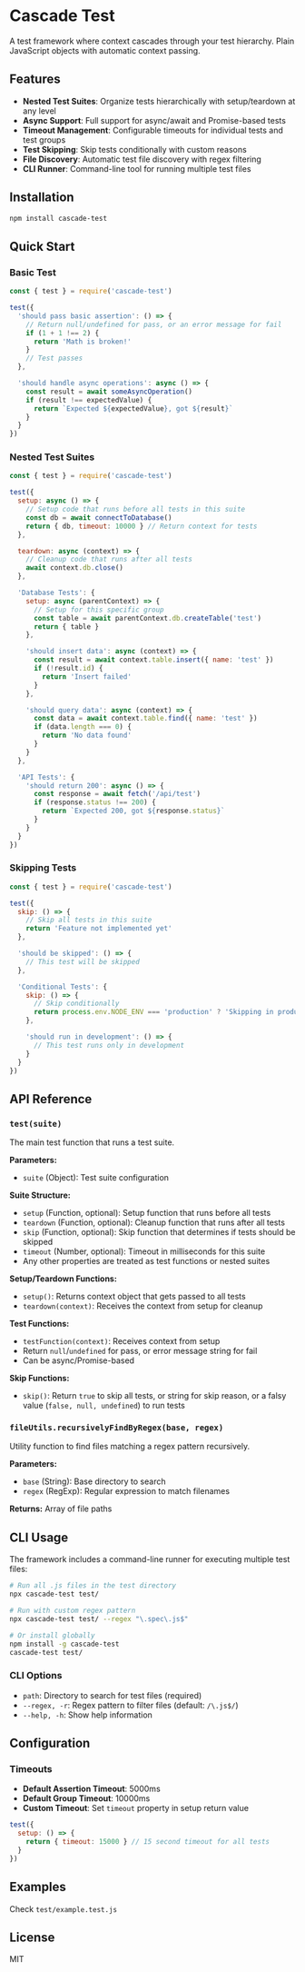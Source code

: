# Cascade Test

A test framework where context cascades through your test hierarchy. Plain JavaScript objects with automatic context passing.

## Features

- **Nested Test Suites**: Organize tests hierarchically with setup/teardown at any level
- **Async Support**: Full support for async/await and Promise-based tests
- **Timeout Management**: Configurable timeouts for individual tests and test groups
- **Test Skipping**: Skip tests conditionally with custom reasons
- **File Discovery**: Automatic test file discovery with regex filtering
- **CLI Runner**: Command-line tool for running multiple test files

## Installation

```bash
npm install cascade-test
```

## Quick Start

### Basic Test

```javascript
const { test } = require('cascade-test')

test({
  'should pass basic assertion': () => {
    // Return null/undefined for pass, or an error message for fail
    if (1 + 1 !== 2) {
      return 'Math is broken!'
    }
    // Test passes
  },

  'should handle async operations': async () => {
    const result = await someAsyncOperation()
    if (result !== expectedValue) {
      return `Expected ${expectedValue}, got ${result}`
    }
  }
})
```

### Nested Test Suites

```javascript
const { test } = require('cascade-test')

test({
  setup: async () => {
    // Setup code that runs before all tests in this suite
    const db = await connectToDatabase()
    return { db, timeout: 10000 } // Return context for tests
  },

  teardown: async (context) => {
    // Cleanup code that runs after all tests
    await context.db.close()
  },

  'Database Tests': {
    setup: async (parentContext) => {
      // Setup for this specific group
      const table = await parentContext.db.createTable('test')
      return { table }
    },

    'should insert data': async (context) => {
      const result = await context.table.insert({ name: 'test' })
      if (!result.id) {
        return 'Insert failed'
      }
    },

    'should query data': async (context) => {
      const data = await context.table.find({ name: 'test' })
      if (data.length === 0) {
        return 'No data found'
      }
    }
  },

  'API Tests': {
    'should return 200': async () => {
      const response = await fetch('/api/test')
      if (response.status !== 200) {
        return `Expected 200, got ${response.status}`
      }
    }
  }
})
```

### Skipping Tests

```javascript
const { test } = require('cascade-test')

test({
  skip: () => {
    // Skip all tests in this suite
    return 'Feature not implemented yet'
  },

  'should be skipped': () => {
    // This test will be skipped
  },

  'Conditional Tests': {
    skip: () => {
      // Skip conditionally
      return process.env.NODE_ENV === 'production' ? 'Skipping in production' : false
    },

    'should run in development': () => {
      // This test runs only in development
    }
  }
})
```

## API Reference

### `test(suite)`

The main test function that runs a test suite.

**Parameters:**
- `suite` (Object): Test suite configuration

**Suite Structure:**
- `setup` (Function, optional): Setup function that runs before all tests
- `teardown` (Function, optional): Cleanup function that runs after all tests  
- `skip` (Function, optional): Skip function that determines if tests should be skipped
- `timeout` (Number, optional): Timeout in milliseconds for this suite
- Any other properties are treated as test functions or nested suites

**Setup/Teardown Functions:**
- `setup()`: Returns context object that gets passed to all tests
- `teardown(context)`: Receives the context from setup for cleanup

**Test Functions:**
- `testFunction(context)`: Receives context from setup
- Return `null`/`undefined` for pass, or error message string for fail
- Can be async/Promise-based

**Skip Functions:**
- `skip()`: Return `true` to skip all tests, or string for skip reason, or a falsy value (`false, null, undefined`) to run tests

### `fileUtils.recursivelyFindByRegex(base, regex)`

Utility function to find files matching a regex pattern recursively.

**Parameters:**
- `base` (String): Base directory to search
- `regex` (RegExp): Regular expression to match filenames

**Returns:** Array of file paths

## CLI Usage

The framework includes a command-line runner for executing multiple test files:

```bash
# Run all .js files in the test directory
npx cascade-test test/

# Run with custom regex pattern
npx cascade-test test/ --regex "\.spec\.js$"

# Or install globally
npm install -g cascade-test
cascade-test test/
```

### CLI Options

- `path`: Directory to search for test files (required)
- `--regex, -r`: Regex pattern to filter files (default: `/\.js$/`)
- `--help, -h`: Show help information

## Configuration

### Timeouts

- **Default Assertion Timeout**: 5000ms
- **Default Group Timeout**: 10000ms
- **Custom Timeout**: Set `timeout` property in setup return value

```javascript
test({
  setup: () => {
    return { timeout: 15000 } // 15 second timeout for all tests
  }
})
```

## Examples

Check `test/example.test.js`

## License

MIT


